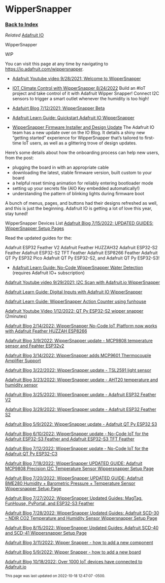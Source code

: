 
# WipperSnapper

### [Back to Index](index.md)

*Related* [Adafruit IO](adafruit_io.md)

WipperSnapper

WIP

You can visit this page at any time by navigating to https://io.adafruit.com/wippersnapper.


- [Adafruit Youtube video 9/28/2021: Welcome to WipperSnapper](https://www.youtube.com/watch?v=beFuT_hG_LE)

- [IOT Climate Control with WipperSnapper 8/24/2022](https://www.youtube.com/watch?v=_VC2RdSWZc8)
Build an #IoT project and take control of it with Adafruit Wipper Snapper!  Connect I2C sensors to trigger a smart outlet whenever the humidity is too high!


- [Adafuirt Blog 7/12/2021: WipperSnapper Beta](https://blog.adafruit.com/2021/07/12/adafruit-io-wippersnapper-update-support-for-more-esp32-s2-development-boards-and-beta-information-iot-adafruit-adafruitio/)

- [Adafruit Learn Guide: Quickstart Adafruit IO WipperSnapper ](https://learn.adafruit.com/quickstart-adafruit-io-wippersnapper/)


- [WipperSnapper Firmware Installer and Design Update](https://io.adafruit.com/blog/notebook/2022/07/06/wippersnapper-installer-and-design-update/)
The Adafruit IO team has a new update over on the IO Blog. It details a shiny new “getting started” experience for WipperSnapper that’s tailored to first-time IoT users, as well as a glittering trove of design updates.

Here’s some details about how the onboarding process can help new users, from the post:

- plugging the board in with an appropriate cable
- downloading the latest, stable firmware version, built custom to your board
- a helpful reset timing animation for reliably entering bootloader mode
- setting up your secrets file (AIO Key embedded automatically!)
- understanding the pattern of blinking lights during firmware boot

A bunch of menus, pages, and buttons had their designs refreshed as well, and this is just the beginning. Adafruit IO is getting a lot of love this year, stay tuned!


WipperSnapper Devices List
[Adafruit Blog 7/15/2022: UPDATED GUIDES: WipperSnapper Setup Pages ](https://blog.adafruit.com/2022/07/15/updated-guides-wippersnapper-setup-pages-circuitpython-adafruitlearningsystem-adafruit-adafruit/)

Read the updated guides for the:

Adafruit ESP32 Feather V2
Adafruit Feather HUZZAH32
Adafruit ESP32-S2 Feather
Adafruit ESP32-S2 TFT Feather
Adafruit ESP8266 Feather
Adafruit QT Py ESP32 Pico
Adafruit QT Py ESP32-S2,
and Adafruit QT Py ESP32-S3!



- [Adafruit Learn Guide: No-Code WipperSnapper Water Detection](https://learn.adafruit.com/water-detection-with-wippersnapper)  (requires Adafruit IO+ subscription)


[Adafruit Youtube video 9/29/2021: I2C Scan with Adafruit.io WipperSnapper](https://www.youtube.com/watch?v=6KqP9b_0gRY)

[Adafruit Learn Guide: Digital Inputs with Adafruit IO WipperSnapper](https://learn.adafruit.com/digital-inputs-with-adafruit-io-wippersnapper) 



[Adafruit Learn Guide: WipperSnapper Action Counter using funhouse](https://learn.adafruit.com/no-code-wippersnapper-action-counter)

[Adafruit Youtube Video 1/12/2022: QT Py ESP32-S2 wipper snapper](https://www.youtube.com/watch?v=NaFqSdJdPmQ)  (2minutes)  

[Adafruit Blog 2/14/2022: WipperSnapper No-Code IoT Platform now works with Adafruit Feather HUZZAH ESP8266](https://blog.adafruit.com/2022/02/14/wippersnapper-no-code-iot-platform-now-works-with-adafruit-feather-huzzah-esp8266/)

[Adafruit Blog 3/9/2022: WipperSnapper update - MCP9808 temperature sensor and Feahter ESP32v2](https://blog.adafruit.com/2022/03/09/wippersnapper-updates-mcp9808-temperature-sensor-and-feather-esp32v2-compatibility-coming-soon-wippersnapperwednesday/)

[Adafruit Blog 3/14/2022: WipperSnapper adds MCP9601 Thermocouple Amplifier Support](https://blog.adafruit.com/2022/03/14/wippersnapper-adds-mcp9601-thermocouple-amplifier-support-nocode-iot-microchipmakes/)

[Adafruit Blog 3/22/2022: WipperSnapper update - TSL2591 light sensor](https://blog.adafruit.com/2022/03/22/wippersnapper-adds-tsl2591-light-sensor-support-nocode-iot/)

[Adafruit Blog 3/23/2022: WipperSnapper update - AHT20 temperature and humidity sensor](https://blog.adafruit.com/2022/03/23/updated-guide-adafruit-aht20-temperature-humidity-sensor-adafruit-adafruit/)

[Adafruit Blog 3/25/2022: WipperSnapper update - Adafruit ESP32 Feather V2](https://blog.adafruit.com/2022/03/25/updated-guide-adafruit-esp32-feather-v2-adafruit-adafruit-adafruitio-wippersnapper/)

[Adafruit Blog 3/29/2022: WipperSnapper update - Adafruit ESP32 Feather S2](https://blog.adafruit.com/2022/03/29/updated-guide-adafruit-esp32-s2-feather-adafruit-adafruit-adafruitio-wippersnapper/)

[Adafruit Blog 5/9/2022: WipperSnapper update - Adafruit QT Py ESP32 S3](https://blog.adafruit.com/2022/05/09/wippersnapper-no-code-iot-platform-now-works-with-adafruit-qt-py-esp32-s3-and-adafruit-qt-py-esp32-pico-nocode-iot-esp32s3-esp32/)

[Adafruit Blog 6/10/2022: WipperSnapper update - No-Code IoT for the Adafruit ESP32-S3 Feather and Adafruit ESP32-S3 TFT Feather](https://blog.adafruit.com/2022/06/10/wippersnapper-no-code-iot-platform-now-works-with-the-adafruit-esp32-s3-feather-and-adafruit-esp32-s3-tft-feather-esp32s3/)

[Adafruit Blog 7/12/2022: WipperSnapper update - No-Code IoT for the Adafruit QT Py ESP32-C3](https://blog.adafruit.com/2022/07/12/wippersnapper-no-code-iot-platform-now-works-with-adafruit-qt-py-esp32-c3-nocode-iot-esp32c3-riscv/)

[Adafruit Blog 7/18/2022: WipperSnapper UPDATED GUIDE: Adafruit MCP9808 Precision I2C Temperature Sensor Wippersnapper Setup Page](https://blog.adafruit.com/2022/07/18/updated-guide-adafruit-mcp9808-precision-i2c-temperature-sensor-wippersnapper-setup-page/)

[Adafruit Blog 7/20/2022: WipperSnapper UPDATED GUIDE: Adafruit BME280 Humidity + Barometric Pressure + Temperature Sensor Wippersnapper Setup Page](https://blog.adafruit.com/2022/07/20/updated-guide-adafruit-mcp9808-precision-i2c-temperature-sensor-wippersnapper-setup-page-copy/)

[Adafruit Blog 7/27/2022: WipperSnapper Updated Guides: MagTag, FunHouse, PyPortal, and ESP32-S3 Feather](https://blog.adafruit.com/2022/07/27/updated-guides-magtag-funhouse-pyportal-and-esp32-s3-feather-adafruitlearningsystem-adafruit-adafruit/)

[Adafruit Blog 7/28/2022: WipperSnapper Updated Guides: Adafruit SCD-30 – NDIR CO2 Temperature and Humidity Sensor Wippersnapper Setup Page](https://blog.adafruit.com/2022/07/28/updated-guide-adafruit-scd-30-ndir-co2-temperature-and-humidity-sensor-wippersnapper-setup-page/)

[Adafruit Blog 8/15/2022: WipperSnapper Updated Guides: Adafruit SCD-40 and SCD-41 Wippersnapper Setup Page](https://blog.adafruit.com/2022/08/15/updated-guide-adafruit-scd-40-and-scd-41-wippersnapper-setup-page/)


[Adafruit Blog 3/11/2022: Wipper Snapper - how to add a new component](https://blog.adafruit.com/2022/03/10/new-guide-how-to-add-a-new-component-to-adafruit-io-wippersnapper-nocode-iot/)


[Adafruit Blog 5/9/2022: Wipper Snapper - how to add a new board](https://blog.adafruit.com/2022/05/09/new-guide-how-to-add-a-new-board-to-wippersnapper-adafruitlearningsystem-adafruit-adafruit/)

[Adafruit Blog 10/18/2022: Over 1000 IoT devices have connected to Adafruit.io](https://blog.adafruit.com/2022/10/18/over-1000-iot-devices-have-connected-to-adafruit-io-wippersnapper-iot-nocode-adafruit/)

<small>This page was last updated on 2022-10-18 12:47:07 -0500.</small>
